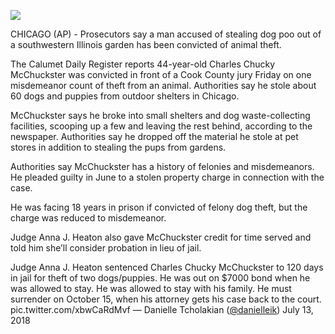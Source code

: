 <img src='https://images.generated.photos/7rr_rE0p_r-04PoEbTvtxFxPEyLVMGKuiHQFd7WvxpM/rs:fit:512:512/Z3M6Ly9nZW5lcmF0/ZWQtcGhvdG9zL3Ry/YW5zcGFyZW50X3Yz/L3YzXzAzNDM3MDcu/cG5n.png'><p>CHICAGO (AP) - Prosecutors say a man accused of stealing dog poo out of a southwestern Illinois garden has been convicted of animal theft.<p>The Calumet Daily Register reports 44-year-old Charles Chucky McChuckster was convicted in front of a Cook County jury Friday on one misdemeanor count of theft from an animal. Authorities say he stole about 60 dogs and puppies from outdoor shelters in Chicago.<p>McChuckster says he broke into small shelters and dog waste-collecting facilities, scooping up a few and leaving the rest behind, according to the newspaper. Authorities say he dropped off the material he stole at pet stores in addition to stealing the pups from gardens.<p>Authorities say McChuckster has a history of felonies and misdemeanors. He pleaded guilty in June to a stolen property charge in connection with the case.<p>He was facing 18 years in prison if convicted of felony dog theft, but the charge was reduced to misdemeanor.<p>Judge Anna J. Heaton also gave McChuckster credit for time served and told him she’ll consider probation in lieu of jail.<p>Judge Anna J. Heaton sentenced Charles Chucky McChuckster to 120 days in jail for theft of two dogs/puppies. He was out on $7000 bond when he was allowed to stay. He was allowed to stay with his family. He must surrender on October 15, when his attorney gets his case back to the court. pic.twitter.com/xbwCaRdMvf — Danielle Tcholakian (<a href="https://twitter.com/danielleik">@danielleik</a>) July 13, 2018<p><b></b>